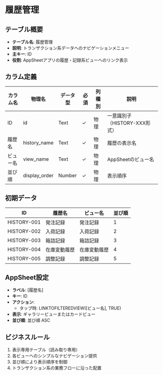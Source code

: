 # 履歴管理

## テーブル概要
- **テーブル名**: 履歴管理
- **説明**: トランザクション系データへのナビゲーションメニュー
- **主キー**: ID
- **役割**: AppSheetアプリの履歴・記録系ビューへのリンク表示

## カラム定義

| カラム名 | 物理名 | データ型 | 必須 | 列種別 | 説明 |
|---------|--------|----------|------|--------|------|
| ID | id | Text | ✓ | 物理 | 一意識別子（HISTORY-XXX形式） |
| 履歴名 | history_name | Text | ✓ | 物理 | 履歴の表示名 |
| ビュー名 | view_name | Text | ✓ | 物理 | AppSheetのビュー名 |
| 並び順 | display_order | Number | ✓ | 物理 | 表示順序 |

## 初期データ

| ID | 履歴名 | ビュー名 | 並び順 |
|----|--------|---------|--------|
| HISTORY-001 | 発注記録 | 発注記録 | 1 |
| HISTORY-002 | 入荷記録 | 入荷記録 | 2 |
| HISTORY-003 | 箱詰記録 | 箱詰記録 | 3 |
| HISTORY-004 | 在庫変動履歴 | 在庫変動履歴 | 4 |
| HISTORY-005 | 調整記録 | 調整記録 | 5 |

## AppSheet設定
- **ラベル**: [履歴名]
- **キー**: ID
- **アクション**:
  - タップ時: LINKTOFILTEREDVIEW([ビュー名], TRUE)
- **表示**: ギャラリービューまたはカードビュー
- **並び順**: 並び順 ASC

## ビジネスルール
1. 表示専用テーブル（読み取り専用）
2. 各ビューへのシンプルなナビゲーション提供
3. 並び順により表示順序を制御
4. トランザクション系の業務フローに沿った配置